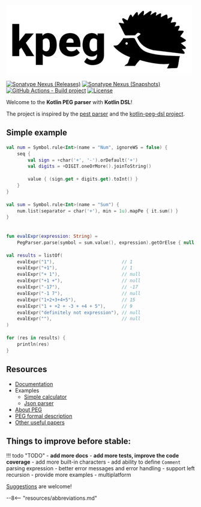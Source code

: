 [![logo.png](assets/images/logo-with-bg.png)](https://kpeg.io)

[![Sonatype Nexus (Releases)](https://img.shields.io/nexus/r/io.kpeg/kpeg?color=3A3&label=latest%20release&server=https%3A%2F%2Fs01.oss.sonatype.org)](https://search.maven.org/artifact/io.kpeg/kpeg)
[![Sonatype Nexus (Snapshots)](https://img.shields.io/nexus/s/io.kpeg/kpeg?color=993&label=latest%20snapshot&server=https%3A%2F%2Fs01.oss.sonatype.org)](https://s01.oss.sonatype.org/service/local/repositories/snapshots/content/io/kpeg/kpeg/maven-metadata.xml)
[![GitHub Actions - Build project](https://github.com/AzimMuradov/kpeg/actions/workflows/build.yml/badge.svg)](https://github.com/AzimMuradov/kpeg/actions/workflows/build.yml)
[![License](https://img.shields.io/github/license/AzimMuradov/kpeg?color=blue)](https://www.apache.org/licenses/LICENSE-2.0)


Welcome to the **Kotlin PEG parser** with **Kotlin DSL**!

The project is inspired by the [pest parser](https://pest.rs/) and the [kotlin-peg-dsl project](https://github.com/mikaelhg/kotlin-peg-dsl).


## Simple example

```kotlin
val num = Symbol.rule<Int>(name = "Num", ignoreWS = false) {
    seq {
        val sign = +char('+', '-').orDefault('+')
        val digits = +DIGIT.oneOrMore().joinToString()

        value { (sign.get + digits.get).toInt() }
    }
}

val sum = Symbol.rule<Int>(name = "Sum") {
    num.list(separator = char('+'), min = 1u).mapPe { it.sum() }
}


fun evalExpr(expression: String) =
    PegParser.parse(symbol = sum.value(), expression).getOrElse { null }

val results = listOf(
    evalExpr("1"),                         // 1
    evalExpr("+1"),                        // 1
    evalExpr("+ 1"),                       // null
    evalExpr("+1 +"),                      // null
    evalExpr("-17"),                       // -17
    evalExpr("-1 7"),                      // null
    evalExpr("1+2+3+4+5"),                 // 15
    evalExpr("1 + +2 + -3 + +4 + 5"),      // 9
    evalExpr("definitely not expression"), // null
    evalExpr(""),                          // null
)

for (res in results) {
    println(res)
}
```


## Resources

- [Documentation](https://kpeg.io)
- Examples
    - [Simple calculator](https://kpeg.io/pages/examples/simple-calc/)
    - [Json parser](https://kpeg.io/pages/examples/json/)
- [About PEG](https://en.wikipedia.org/wiki/Parsing_expression_grammar)
- [PEG formal description](https://bford.info/pub/lang/peg.pdf)
- [Other useful papers](https://bford.info/packrat/)


## Things to improve before **stable**:

!!! todo "TODO"
    - **add more docs**
    - **add more tests, improve the code coverage**
    - add more built-in characters
    - add ability to define `Comment` parsing expression
    - better error messages and error handling
    - support left recursion
    - provide more examples
    - multiplatform

[Suggestions](https://github.com/AzimMuradov/kpeg/issues) are welcome!



<!-- Add abbreviations -->

--8<-- "resources/abbreviations.md"